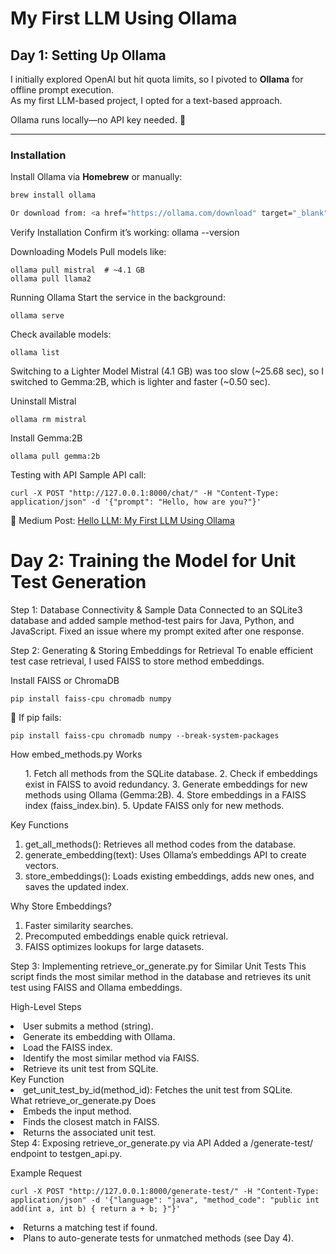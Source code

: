 # My First LLM Using Ollama

## Day 1: Setting Up Ollama
I initially explored OpenAI but hit quota limits, so I pivoted to **Ollama** for offline prompt execution.  
As my first LLM-based project, I opted for a text-based approach.  

Ollama runs locally—no API key needed. 🚀  

---

### Installation  
Install Ollama via **Homebrew** or manually:  

```sh
brew install ollama

Or download from: <a href="https://ollama.com/download" target="_blank">Ollama Downloads</a>
```
Verify Installation
Confirm it’s working:
ollama --version

Downloading Models
Pull models like:
```
ollama pull mistral  # ~4.1 GB
ollama pull llama2
```

Running Ollama
Start the service in the background:
```
ollama serve
```
Check available models:
```
ollama list
```

Switching to a Lighter Model
Mistral (4.1 GB) was too slow (~25.68 sec), so I switched to Gemma:2B, which is lighter and faster (~0.50 sec).

Uninstall Mistral

```
ollama rm mistral
```

Install Gemma:2B
```
ollama pull gemma:2b
```
Testing with API
Sample API call:
```
curl -X POST "http://127.0.0.1:8000/chat/" -H "Content-Type: application/json" -d '{"prompt": "Hello, how are you?"}'
```
📌 Medium Post: <a href="https://medium.com/@amanvaidya700/hello-llm-my-first-llm-using-ollama-b2e35b45ae49">Hello LLM: My First LLM Using Ollama</a>


# Day 2: Training the Model for Unit Test Generation
Step 1: Database Connectivity & Sample Data
Connected to an SQLite3 database and added sample method-test pairs for Java, Python, and JavaScript.
Fixed an issue where my prompt exited after one response.

Step 2: Generating & Storing Embeddings for Retrieval
To enable efficient test case retrieval, I used FAISS to store method embeddings.

Install FAISS or ChromaDB
```
pip install faiss-cpu chromadb numpy
```
📌 If pip fails:
```
pip install faiss-cpu chromadb numpy --break-system-packages
```

How embed_methods.py Works
<ol>
   1. Fetch all methods from the SQLite database.
   2. Check if embeddings exist in FAISS to avoid redundancy.
   3. Generate embeddings for new methods using Ollama (Gemma:2B).
   4. Store embeddings in a FAISS index (faiss_index.bin).
   5. Update FAISS only for new methods.
</ol>
Key Functions
<ol>
    <li>get_all_methods(): Retrieves all method codes from the database.</li>
    <li>generate_embedding(text): Uses Ollama’s embeddings API to create vectors.</li>
    <li>store_embeddings(): Loads existing embeddings, adds new ones, and saves the updated index.</li>
</ol>
Why Store Embeddings?
<ol>
    <li> Faster similarity searches.</li>
    <li>Precomputed embeddings enable quick retrieval.</li>
    <li> FAISS optimizes lookups for large datasets.</li>
</ol>
Step 3: Implementing retrieve_or_generate.py for Similar Unit Tests
This script finds the most similar method in the database and retrieves its unit test using FAISS and Ollama embeddings.

High-Level Steps
    <li>  User submits a method (string).
    <li>  Generate its embedding with Ollama.</li>
    <li>  Load the FAISS index.</li>
    <li>  Identify the most similar method via FAISS.</li>
    <li>  Retrieve its unit test from SQLite.</li>
Key Function
    <li>  get_unit_test_by_id(method_id): Fetches the unit test from SQLite.</li>
What retrieve_or_generate.py Does
    <li>  Embeds the input method.</li>
    <li> Finds the closest match in FAISS.</li>
    <li>  Returns the associated unit test.</li>
Step 4: Exposing retrieve_or_generate.py via API</li>
Added a /generate-test/ endpoint to testgen_api.py.

Example Request
```
curl -X POST "http://127.0.0.1:8000/generate-test/" -H "Content-Type: application/json" -d '{"language": "java", "method_code": "public int add(int a, int b) { return a + b; }"}'
```

<li> Returns a matching test if found.</li>
<li> Plans to auto-generate tests for unmatched methods (see Day 4).</li>